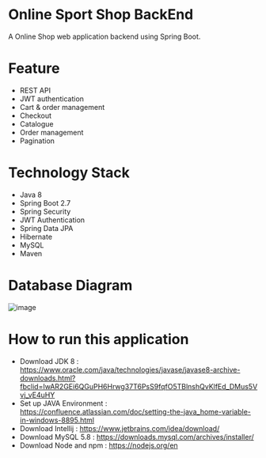 # Online Sport Shop BackEnd
A Online Shop web application backend using Spring Boot.
# Feature
- REST API
- JWT authentication
- Cart & order management
- Checkout
- Catalogue
- Order management
- Pagination
# Technology Stack
- Java 8
- Spring Boot 2.7
- Spring Security
- JWT Authentication
- Spring Data JPA
- Hibernate
- MySQL
- Maven
# Database Diagram
![image](https://github.com/juny76/sport_shop/assets/87554832/b9c1ea84-ccfd-4fa5-9145-f74e37a80bbc)


# How to run this application
- Download JDK 8 : https://www.oracle.com/java/technologies/javase/javase8-archive-downloads.html?fbclid=IwAR2GEi6QGuPH6Hrwg37T6PsS9fqfO5TBlnshQvKlfEd_DMus5Vvj_vE4uHY
- Set up JAVA Environment : https://confluence.atlassian.com/doc/setting-the-java_home-variable-in-windows-8895.html
- Download Intellij : https://www.jetbrains.com/idea/download/
- Download MySQL 5.8 : https://downloads.mysql.com/archives/installer/
- Download Node and npm : https://nodejs.org/en




